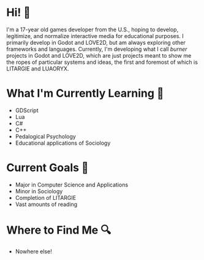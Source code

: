 # Hi! 👋
I'm a 17-year old games developer from the U.S., hoping to develop, legitimize, and normalize interactive media for educational purposes. I primarily develop in Godot and LOVE2D, but am always exploring other frameworks and languages. Currently, I'm developing what I call *burner* projects in Godot and LOVE2D, which are just projects meant to show me the ropes of particular systems and ideas, the first and foremost of which is LITARGIE and LUAORYX.

# What I'm Currently Learning 📖
- GDScript
- Lua
- C#
- C++
- Pedalogical Psychology 
- Educational applications of Sociology

# Current Goals 🔴
- Major in Computer Science and Applications
- Minor in Sociology
- Completion of LITARGIE
- Vast amounts of reading

# Where to Find Me 🔍
- Nowhere else!

<!---
azmec/azmec is a ✨ special ✨ repository because its `README.md` (this file) appears on your GitHub profile.
You can click the Preview link to take a look at your changes.
--->
